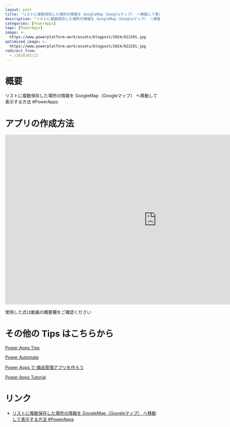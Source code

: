 ```yaml
---
layout: post
title: "リストに複数保存した場所の情報を GoogleMap（Googleマップ） へ移動して表示する方法 #PowerApps"
description: "リストに複数保存した場所の情報を GoogleMap（Googleマップ） へ移動して表示する方法 #PowerAppsを動画で分かりやすく解説"
categories: [PowerApps]
tags: [PowerApps]
image: >-
  https://www.powerplatform.work/assets/blogpost/2024/022201.jpg
optimized_image: >-
  https://www.powerplatform.work/assets/blogpost/2024/022201.jpg
redirect_from:
  - /2024/02/22
---
```



#  概要

リストに複数保存した場所の情報を GoogleMap（Googleマップ） へ移動して表示する方法 #PowerApps


# アプリの作成方法

<iframe width="983" height="553" src="https://www.youtube.com/embed/xBXrCVr3Qms" title="YouTube video player" frameborder="0" allow="accelerometer; autoplay; clipboard-write; encrypted-media; gyroscope; picture-in-picture" allowfullscreen></iframe>


使用した式は動画の概要欄をご確認ください


# その他の Tips はこちらから

[Power Apps Tips](https://www.youtube.com/watch?v=VrAQf3JQ7yM&list=PLVhFi1fb3DqakSLVMn22DDcySXh9jtzi- )


[Power Automate](https://www.youtube.com/watch?v=-YnJYT0ASEM&list=PLVhFi1fb3Dqbzic6GieqnLFgD3aTj-eHA)


[Power Apps で 備品管理アプリを作ろう](https://www.youtube.com/playlist?list=PLVhFi1fb3DqZM3HKb8Hea6XEL96990Fyn)


[Power Apps Tutorial](https://www.youtube.com/playlist?list=PLVhFi1fb3DqalxpL974VvAJvV4iWoSbe_)


# リンク


- [リストに複数保存した場所の情報を GoogleMap（Googleマップ） へ移動して表示する方法 #PowerApps](https://www.youtube.com/watch?v=xBXrCVr3Qms)

